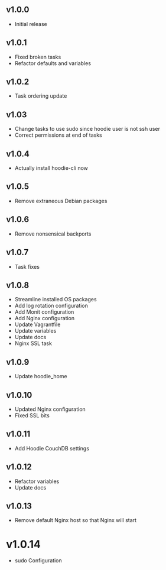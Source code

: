 ## v1.0.0

- Initial release

## v1.0.1

- Fixed broken tasks
- Refactor defaults and variables

## v1.0.2

- Task ordering update

## v1.03

- Change tasks to use sudo since hoodie user is not ssh user
- Correct permissions at end of tasks

## v1.0.4

- Actually install hoodie-cli now

## v1.0.5

- Remove extraneous Debian packages

## v1.0.6

- Remove nonsensical backports

## v1.0.7

- Task fixes

## v1.0.8

- Streamline installed OS packages
- Add log rotation configuration
- Add Monit configuration
- Add Nginx configuration
- Update Vagrantfile
- Update variables
- Update docs
- Nginx SSL task

## v1.0.9

- Update hoodie_home

## v1.0.10

- Updated Nginx configuration
- Fixed SSL bits

## v1.0.11

- Add Hoodie CouchDB settings

## v1.0.12

- Refactor variables
- Update docs

## v1.0.13

- Remove default Nginx host so that Nginx will start

# v1.0.14

- sudo Configuration
